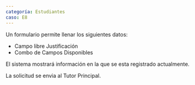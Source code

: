 ```yaml
---
categoría: Estudiantes
caso: E8
---
```


Un formulario permite llenar los siguientes datos:

 - Campo libre Justificación
 - Combo de Campos Disponibles

El sistema mostrará información en la que se esta registrado actualmente.

La solicitud se envia al Tutor Principal.
